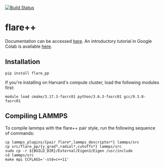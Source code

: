 [![Build Status](https://github.com/mir-group/flare_pp/actions/workflows/main.yml/badge.svg)](https://github.com/mir-group/flare_pp/actions)

# flare++
Documentation can be accessed [here](https://mir-group.github.io/flare_pp/). An introductory tutorial in Google Colab is available [here](https://colab.research.google.com/drive/18_pTcWM19AUiksaRyCgg9BCpVyw744xv).

## Installation

```
pip install flare_pp
```

If you're installing on Harvard's compute cluster, load the following modules first:
```
module load cmake/3.17.3-fasrc01 python/3.6.3-fasrc01 gcc/9.3.0-fasrc01
```

## Compiling LAMMPS

To compile lammps with the flare++ pair style, run the following sequence of commands:

```
cp lammps_plugins/{pair_flare*,lammps_descriptor*} lammps/src
cp src/flare_pp/{y_grad*,radial*,cutoffs*} lammps/src
sudo cp -r ${BUILD_DIR}/External/Eigen3/Eigen /usr/include
cd lammps/src
make mpi CCFLAGS='-std=c++11'
```
